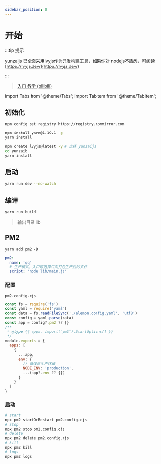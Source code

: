 ```yaml
---
sidebar_position: 0
---
```


# 开始

:::tip 提示

yunzaijs 已全面采用lvyjs作为开发构建工具，如果你对 nodejs不熟悉，可阅读[https://lvyjs.dev/](https://lvyjs.dev/)

:::

> [入门 教学 (bilibili)](https://www.bilibili.com/video/BV1fBpUeDEE3)

import Tabs from '@theme/Tabs';
import TabItem from '@theme/TabItem';

## 初始化

```sh title="国内镜像，已安装可忽视"
npm config set registry https://registry.npmmirror.com
```

```sh title="文档统一采用yarn依赖工具"
npm install yarn@1.19.1 -g
yarn install
```

```sh title="使用模板"
npm create lvyjs@latest -y # 选择 yunzaijs
cd yunzaib
yarn install
```

## 启动

```sh title="无自重启模式启动"
yarn run dev --no-watch
```

## 编译

```sh title="编译代码"
yarn run build
```

> 输出目录 lib

## PM2

```shell title="安装PM2"
yarn add pm2 -D
```

```yaml title="alemon.config.yaml"
pm2:
  name: 'qq'
  # 生产模式，入口可选择只向打包生产后的文件
  script: 'node lib/main.js'
```

### 配置

`pm2.config.cjs`

```js title="pm2.config.cjs"
const fs = require('fs')
const yaml = require('yaml')
const data = fs.readFileSync('./alemon.config.yaml', 'utf8')
const config = yaml.parse(data)
const app = config?.pm2 ?? {}
/**
 * @type {{ apps: import("pm2").StartOptions[] }}
 */
module.exports = {
  apps: [
    {
      ...app,
      env: {
        // 确保是生产环境
        NODE_ENV: 'production',
        ...(app?.env ?? {})
      }
    }
  ]
}
```

### 启动

```sh
# start
npx pm2 startOrRestart pm2.config.cjs
# stop
npx pm2 stop pm2.config.cjs
# delete
npx pm2 delete pm2.config.cjs
# kill
npx pm2 kill
# logs
npx pm2 logs
```

